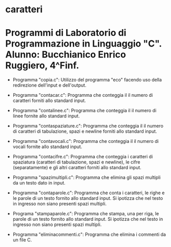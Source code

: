 
# caratteri

# Programmi di Laboratorio di Programmazione in Linguaggio "C". Alunno: Bucchianico Enrico Ruggiero, 4^Finf.



- Programma "copia.c": Utilizzo del programma "eco" facendo uso della redirezione dell'input e dell'output.

- Programma "contacar.c": Programma che conteggia il il numero di caratteri forniti allo standard input.

- Programma "contalinee.c": Programma che conteggia il il numero di linee fornite allo standard input.

- Programma "contaspaziature.c": Programma che conteggia il il numero di caratteri di tabulazione, spazi e newline forniti allo standard input.

- Programma "contavocali.c": Programma che conteggia il il numero di vocali fornite allo standard input.

- Programma "contacifre.c": Programma che conteggia i caratteri di spaziatura (caratteri di tabulazione, spazi e newline), le cifre (separatamente) e gli altri caratteri 
	      forniti allo standard input.

- Programma "spazimultipli.c": Programma che elimina gli spazi multipli da un testo dato in input.

- Programma "contaparole.c": Programma che conta i caratteri, le righe e le parole di un testo fornito allo standard input. Si ipotizza che nel testo in ingresso non siano presenti spazi multipli.

- Programa "stampaparole.c": Programma che stampa, una per riga, le parole di un testo fornito allo standard input. Si ipotizza che nel testo in ingresso non siano presenti spazi multipli.

- Programma "eliminacommenti.c": Programma che elimina i commenti da un file C.